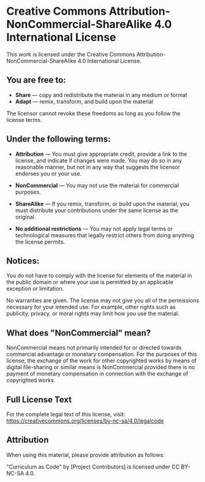 # Creative Commons Attribution-NonCommercial-ShareAlike 4.0 International License

This work is licensed under the Creative Commons Attribution-NonCommercial-ShareAlike 4.0 International License.

## You are free to:

- **Share** — copy and redistribute the material in any medium or format
- **Adapt** — remix, transform, and build upon the material

The licensor cannot revoke these freedoms as long as you follow the license terms.

## Under the following terms:

- **Attribution** — You must give appropriate credit, provide a link to the license, and indicate if changes were made. You may do so in any reasonable manner, but not in any way that suggests the licensor endorses you or your use.

- **NonCommercial** — You may not use the material for commercial purposes.

- **ShareAlike** — If you remix, transform, or build upon the material, you must distribute your contributions under the same license as the original.

- **No additional restrictions** — You may not apply legal terms or technological measures that legally restrict others from doing anything the license permits.

## Notices:

You do not have to comply with the license for elements of the material in the public domain or where your use is permitted by an applicable exception or limitation.

No warranties are given. The license may not give you all of the permissions necessary for your intended use. For example, other rights such as publicity, privacy, or moral rights may limit how you use the material.

## What does "NonCommercial" mean?

NonCommercial means not primarily intended for or directed towards commercial advantage or monetary compensation. For the purposes of this license, the exchange of the work for other copyrighted works by means of digital file-sharing or similar means is NonCommercial provided there is no payment of monetary compensation in connection with the exchange of copyrighted works.

## Full License Text

For the complete legal text of this license, visit:
https://creativecommons.org/licenses/by-nc-sa/4.0/legalcode

## Attribution

When using this material, please provide attribution as follows:

"Curriculum as Code" by [Project Contributors] is licensed under CC BY-NC-SA 4.0.